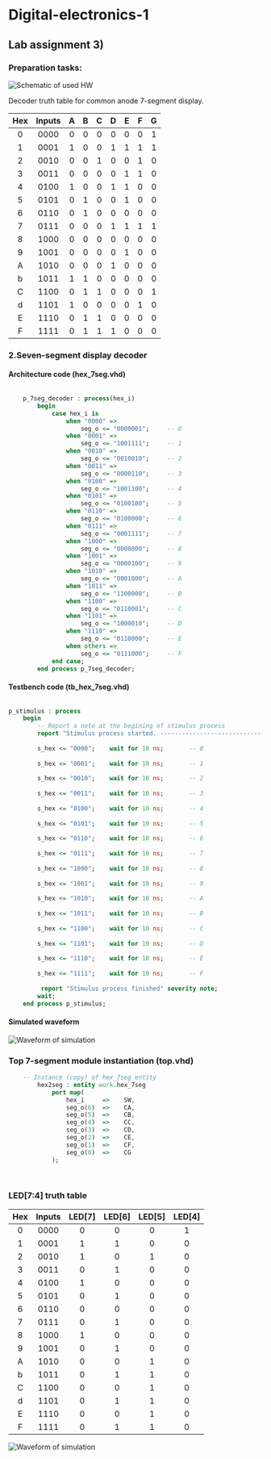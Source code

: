# Digital-electronics-1

## Lab assignment 3)

### Preparation tasks:
![Schematic of used HW](IMAGES/schematic.png)

Decoder truth table for common anode 7-segment display.

| **Hex** | **Inputs** | **A** | **B** | **C** | **D** | **E** | **F** | **G** |
| :-: | :-: | :-: | :-: | :-: | :-: | :-: | :-: | :-: |
| 0 | 0000 | 0 | 0 | 0 | 0 | 0 | 0 | 1 |
| 1 | 0001 | 1 | 0 | 0 | 1 | 1 | 1 | 1 |
| 2 | 0010 | 0 | 0 | 1 | 0 | 0 | 1 | 0 |
| 3 | 0011 | 0 | 0 | 0 | 0 | 1 | 1 | 0 |
| 4 | 0100 | 1 | 0 | 0 | 1 | 1 | 0 | 0 | 
| 5 | 0101 | 0 | 1 | 0 | 0 | 1 | 0 | 0 |
| 6 | 0110 | 0 | 1 | 0 | 0 | 0 | 0 | 0 |
| 7 | 0111 | 0 | 0 | 0 | 1 | 1 | 1 | 1 |
| 8 | 1000 | 0 | 0 | 0 | 0 | 0 | 0 | 0 |
| 9 | 1001 | 0 | 0 | 0 | 0 | 1 | 0 | 0 |
| A | 1010 | 0 | 0 | 0 | 1 | 0 | 0 | 0 |
| b | 1011 | 1 | 1 | 0 | 0 | 0 | 0 | 0 |
| C | 1100 | 0 | 1 | 1 | 0 | 0 | 0 | 1 |
| d | 1101 | 1 | 0 | 0 | 0 | 0 | 1 | 0 |
| E | 1110 | 0 | 1 | 1 | 0 | 0 | 0 | 0 |
| F | 1111 | 0 | 1 | 1 | 1 | 0 | 0 | 0 |



### 2.Seven-segment display decoder

#### Architecture code (hex_7seg.vhd)

```vhdl

    p_7seg_decoder : process(hex_i)
        begin
            case hex_i is
                when "0000" =>
                    seg_o <= "0000001";     -- 0
                when "0001" =>
                    seg_o <= "1001111";     -- 1
                when "0010" =>
                    seg_o <= "0010010";     -- 2
                when "0011" =>
                    seg_o <= "0000110";     -- 3
                when "0100" =>
                    seg_o <= "1001100";     -- 4
                when "0101" =>
                    seg_o <= "0100100";     -- 5
                when "0110" =>
                    seg_o <= "0100000";     -- 6
                when "0111" =>
                    seg_o <= "0001111";     -- 7
                when "1000" =>
                    seg_o <= "0000000";     -- 8
                when "1001" =>
                    seg_o <= "0000100";     -- 9
                when "1010" =>
                    seg_o <= "0001000";     -- A 
                when "1011" =>
                    seg_o <= "1100000";     -- B 
                when "1100" =>
                    seg_o <= "0110001";     -- C 
                when "1101" =>
                    seg_o <= "1000010";     -- D 
                when "1110" =>
                    seg_o <= "0110000";     -- E 
                when others =>
                    seg_o <= "0111000";     -- F 
            end case;
        end process p_7seg_decoder;

```

#### Testbench code (tb_hex_7seg.vhd)

```vhdl

p_stimulus : process
    begin
        -- Report a note at the begining of stimulus process
        report "Stimulus process started. ---------------------------------------" severity note;
        
        s_hex <= "0000";    wait for 10 ns;       -- 0
        
        s_hex <= "0001";    wait for 10 ns;       -- 1
        
        s_hex <= "0010";    wait for 10 ns;       -- 2
        
        s_hex <= "0011";    wait for 10 ns;       -- 3
        
        s_hex <= "0100";    wait for 10 ns;       -- 4
        
        s_hex <= "0101";    wait for 10 ns;       -- 5
        
        s_hex <= "0110";    wait for 10 ns;       -- 6
        
        s_hex <= "0111";    wait for 10 ns;       -- 7
        
        s_hex <= "1000";    wait for 10 ns;       -- 8
        
        s_hex <= "1001";    wait for 10 ns;       -- 9
        
        s_hex <= "1010";    wait for 10 ns;       -- A
        
        s_hex <= "1011";    wait for 10 ns;       -- B
        
        s_hex <= "1100";    wait for 10 ns;       -- C
        
        s_hex <= "1101";    wait for 10 ns;       -- D
        
        s_hex <= "1110";    wait for 10 ns;       -- E
        
        s_hex <= "1111";    wait for 10 ns;       -- F      
        
         report "Stimulus process finished" severity note;
        wait;
    end process p_stimulus;
```

#### Simulated waveform 

![Waveform of simulation](IMAGES/1.png)

### Top 7-segment module instantiation (top.vhd)

```vhdl
    -- Instance (copy) of hex_7seg entity
        hex2seg : entity work.hex_7seg
            port map(
                hex_i     =>    SW,
                seg_o(6)  =>    CA,
                seg_o(5)  =>    CB,
                seg_o(4)  =>    CC,
                seg_o(3)  =>    CD,
                seg_o(2)  =>    CE,
                seg_o(1)  =>    CF,
                seg_o(0)  =>    CG
            );
    
    
```

### LED[7:4] truth table

| **Hex** | **Inputs** | **LED[7]** | **LED[6]** | **LED[5]** | **LED[4]** |
| :-: | :-: | :-: | :-: | :-: | :-: |
| 0 | 0000 | 0 | 0 | 0 | 1 |
| 1 | 0001 | 1 | 1 | 0 | 0 |
| 2 | 0010 | 1 | 0 | 1 | 0 |
| 3 | 0011 | 0 | 1 | 0 | 0 |
| 4 | 0100 | 1 | 0 | 0 | 0 |
| 5 | 0101 | 0 | 1 | 0 | 0 |
| 6 | 0110 | 0 | 0 | 0 | 0 |
| 7 | 0111 | 0 | 1 | 0 | 0 |
| 8 | 1000 | 1 | 0 | 0 | 0 |
| 9 | 1001 | 0 | 1 | 0 | 0 |
| A | 1010 | 0 | 0 | 1 | 0 |
| b | 1011 | 0 | 1 | 1 | 0 |
| C | 1100 | 0 | 0 | 1 | 0 |
| d | 1101 | 0 | 1 | 1 | 0 |
| E | 1110 | 0 | 0 | 1 | 0 |
| F | 1111 | 0 | 1 | 1 | 0 |

![Waveform of simulation](img/wf2.PNG)

